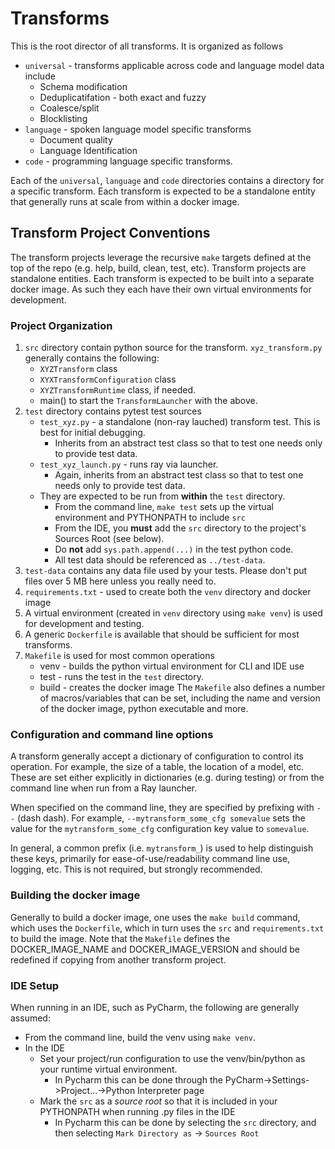 # Transforms
This is the root director of all transforms.  It is organized as follows

* `universal` - transforms applicable across code and language model data include
    * Schema modification 
    * Deduplicatifation - both exact and fuzzy
    * Coalesce/split
    * Blocklisting
* `language` - spoken language model specific transforms
    * Document quality
    * Language Identification
* `code` - programming language specific transforms.

Each of the `universal`, `language` and `code`  directories contains a directory for a specific transform.
Each transform is expected to be a standalone entity that generally runs at scale from within a docker image.

## Transform Project Conventions

The transform projects leverage the recursive `make` targets defined at the top of the repo (e.g. help, build, clean, test, etc).
Transform projects are standalone entities.  Each transform is expected to be built into a separate docker image.  As such
they each have their own virtual environments for development.
 
### Project Organization
1. `src` directory contain python source for the transform.  `xyz_transform.py` 
generally contains the following:
    * `XYZTransform` class
    * `XYXTransformConfiguration` class
    * `XYZTransformRuntime` class, if needed.
    * main() to start the `TransformLauncher` with the above.
1. `test` directory contains pytest test sources 
    * `test_xyz.py` - a standalone (non-ray lauched) transform test.  This is best for initial debugging.
        * Inherits from an abstract test class so that to test one needs only to provide test data.
    * `test_xyz_launch.py` - runs ray via launcher. 
        * Again, inherits from an abstract test class so that to test one needs only to provide test data.
    * They are expected to be run from **within** the `test` directory.
        * From the command line, `make test` sets up the virtual environment and PYTHONPATH to include `src`
        * From the IDE, you **must** add the `src` directory to the project's Sources Root (see below).
        * Do **not** add `sys.path.append(...)` in the test python code.
        * All test data should be referenced as `../test-data`.
2. `test-data` contains any data file used by your tests.  Please don't put files over 5 MB here unless you really need to.
3. `requirements.txt` - used to create both the `venv` directory and docker image
4. A virtual environment (created in `venv` directory using `make venv`) is used for development and testing.
5. A generic `Dockerfile` is available that should be sufficient for most transforms.  
6. `Makefile` is used for most common operations
    * venv - builds the python virtual environment for CLI and IDE use
    * test - runs the test in the `test` directory.
    * build - creates the docker image
The `Makefile` also defines a number of macros/variables that can be set, including the name and version of the docker image, 
python executable and more.

### Configuration and command line options
A transform generally accept a dictionary of configuration to
control its operation.  For example, the size of a table, the location
of a model, etc. These are set either explicitly in dictionaries
(e.g. during testing) or from the command line when run from a Ray launcher.

When specified on the command line, they are specified by prefixing with
`--` (dash dash).  For example, `--mytransform_some_cfg somevalue` sets 
the value for the `mytransform_some_cfg` configuration key value to `somevalue`. 

In general, a common prefix (i.e. `mytransform_`) is used to help distinguish these keys, primarily
for ease-of-use/readability command line use, logging, etc.  This is not required, but
strongly recommended.

### Building the docker image
Generally to build a docker image, one uses the `make build` command, which uses
the `Dockerfile`, which in turn uses the `src` and `requirements.txt` to build the image. 
Note that the `Makefile` defines the DOCKER_IMAGE_NAME and DOCKER_IMAGE_VERSION
and should be redefined if copying from another transform project.

### IDE Setup
When running in an IDE, such as PyCharm, the following are generally assumed:
* From the command line, build the venv using `make venv`.
* In the IDE
    * Set your project/run configuration to use the venv/bin/python as your runtime virtual environment.
        * In Pycharm this can be done through the PyCharm->Settings->Project...->Python Interpreter page
    * Mark the `src` as a _source root_ so that it is included in your PYTHONPATH when running .py files in the IDE
        * In Pycharm this can be done by selecting the `src` directory, and then selecting `Mark Directory as` -> `Sources Root`


